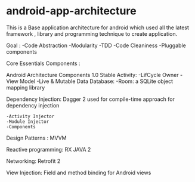 # android-app-architecture
This is a Base application architecture for android which used all the latest framework , library and programming technique
to create application.

Goal :
 -Code Abstraction
 -Modularity
 -TDD
 -Code Cleaniness
 -Pluggable components


Core Essentials Components :

Android Architecture Components 1.0 Stable
    Activity:
        -LifCycle Owner
        -View Model
        -Live & Mutable Data
    Database:
        -Room: a SQLite object mapping library

Dependency Injection: Dagger 2 used for compile-time approach for dependency injection

    -Activity Injector
    -Module Injector
    -Components

Design Patterns : MVVM

Reactive programming: RX JAVA 2

Networking: Retrofit 2

View Injection: Field and method binding for Android views





